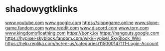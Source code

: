 # shadowygtklinks
www.youtube.com
www.google.com
https://slopegame.online
www.slope-game.fandom.com
www.reddit.com
www.discord.com
www.torn.com
www.kingdomofloathing.com
https://bonk.io/
https://hangouts.google.com
https://hypixel-skyblock.fandom.com/wiki/Hypixel_SkyBlock_Wiki
https://help.replika.com/hc/en-us/categories/115000147111-Login-Account

